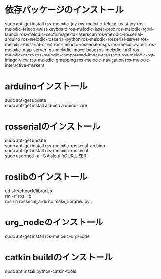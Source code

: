 # 依存パッケージのインストール
sudo apt-get install ros-melodic-joy ros-melodic-teleop-twist-joy ros-melodic-teleop-twist-keyboard ros-melodic-laser-proc ros-melodic-rgbd-launch ros-melodic-depthimage-to-laserscan ros-melodic-rosserial-arduino ros-melodic-rosserial-python ros-melodic-rosserial-server ros-melodic-rosserial-client ros-melodic-rosserial-msgs ros-melodic-amcl ros-melodic-map-server ros-melodic-move-base ros-melodic-urdf ros-melodic-xacro ros-melodic-compressed-image-transport ros-melodic-rqt-image-view ros-melodic-gmapping ros-melodic-navigation ros-melodic-interactive-markers

# arduinoインストール
sudo apt-get update  
sudo apt-get install arduino arduino-core

# rosserialのインストール
sudo apt-get update  
sudo apt-get install ros-melodic-rosserial-arduino  
sudo apt-get install ros-melodic-rosserial  
sudo usermod -a -G dialout YOUR_USER  

# roslibのインストール
cd sketchbook/libraries  
rm -rf ros_lib  
rosrun rosserial_arduino make_libraries.py .  

# urg_nodeのインストール
sudo apt-get install ros-melodic-urg-node

# catkin buildのインストール
sudo apt install python-catkin-tools
